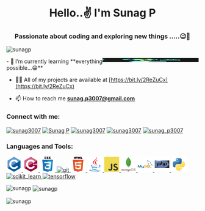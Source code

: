 <h1 align="center">Hello..✌ I'm Sunag P</h1>
<h3 align="center">Passionate about coding and exploring new things .....😉🧐</h3>

<p align="left"> <img src="https://komarev.com/ghpvc/?username=sunagp&label=Profile%20views&color=0e75b6&style=flat" alt="sunagp" /> </p>
 <img align="right" alt="Coding" width="400" src="https://raw.githubusercontent.com/SunagP/SunagP/main/200w%20(1).webp" style="max-width:50%;height:10px">
- 🌱 I’m currently learning **everything possible...😁**

- 👨‍💻 All of my projects are available at [https://bit.ly/2ReZuCx](https://bit.ly/2ReZuCx)

- 📫 How to reach me **sunag.p3007@gmail.com**




<h3 align="left">Connect with me:</h3>
<p align="left">
<a href="https://twitter.com/sunag3007" target="blank"><img align="center" src="https://raw.githubusercontent.com/rahuldkjain/github-profile-readme-generator/master/src/images/icons/Social/twitter.svg" alt="sunag3007" height="30" width="40" /></a>
<a href="https://www.linkedin.com/in/sunag-p-a35175194/" target="blank"><img align="center" src="https://raw.githubusercontent.com/rahuldkjain/github-profile-readme-generator/master/src/images/icons/Social/linked-in-alt.svg" alt="Sunag P" height="30" width="40" /></a>
<a href="https://fb.com/sunag3007" target="blank"><img align="center" src="https://raw.githubusercontent.com/rahuldkjain/github-profile-readme-generator/master/src/images/icons/Social/facebook.svg" alt="sunag3007" height="30" width="40" /></a>
<a href="https://instagram.com/sunag3007" target="blank"><img align="center" src="https://raw.githubusercontent.com/rahuldkjain/github-profile-readme-generator/master/src/images/icons/Social/instagram.svg" alt="sunag3007" height="30" width="40" /></a>
<a href="https://www.hackerrank.com/sunag_p3007" target="blank"><img align="center" src="https://raw.githubusercontent.com/rahuldkjain/github-profile-readme-generator/master/src/images/icons/Social/hackerrank.svg" alt="sunag_p3007" height="30" width="40" /></a>
</p>

<h3 align="left">Languages and Tools:</h3>
<p align="left"> <a href="https://www.cprogramming.com/" target="_blank"> <img src="https://raw.githubusercontent.com/devicons/devicon/master/icons/c/c-original.svg" alt="c" width="40" height="40"/> </a> <a href="https://www.w3schools.com/cpp/" target="_blank"> <img src="https://raw.githubusercontent.com/devicons/devicon/master/icons/cplusplus/cplusplus-original.svg" alt="cplusplus" width="40" height="40"/> </a> <a href="https://www.w3schools.com/css/" target="_blank"> <img src="https://raw.githubusercontent.com/devicons/devicon/master/icons/css3/css3-original-wordmark.svg" alt="css3" width="40" height="40"/> </a> <a href="https://git-scm.com/" target="_blank"> <img src="https://www.vectorlogo.zone/logos/git-scm/git-scm-icon.svg" alt="git" width="40" height="40"/> </a> <a href="https://www.w3.org/html/" target="_blank"> <img src="https://raw.githubusercontent.com/devicons/devicon/master/icons/html5/html5-original-wordmark.svg" alt="html5" width="40" height="40"/> </a> <a href="https://www.java.com" target="_blank"> <img src="https://raw.githubusercontent.com/devicons/devicon/master/icons/java/java-original.svg" alt="java" width="40" height="40"/> </a> <a href="https://developer.mozilla.org/en-US/docs/Web/JavaScript" target="_blank"> <img src="https://raw.githubusercontent.com/devicons/devicon/master/icons/javascript/javascript-original.svg" alt="javascript" width="40" height="40"/> </a> <a href="https://www.mongodb.com/" target="_blank"> <img src="https://raw.githubusercontent.com/devicons/devicon/master/icons/mongodb/mongodb-original-wordmark.svg" alt="mongodb" width="40" height="40"/> </a> <a href="https://www.mysql.com/" target="_blank"> <img src="https://raw.githubusercontent.com/devicons/devicon/master/icons/mysql/mysql-original-wordmark.svg" alt="mysql" width="40" height="40"/> </a> <a href="https://www.php.net" target="_blank"> <img src="https://raw.githubusercontent.com/devicons/devicon/master/icons/php/php-original.svg" alt="php" width="40" height="40"/> </a> <a href="https://www.python.org" target="_blank"> <img src="https://raw.githubusercontent.com/devicons/devicon/master/icons/python/python-original.svg" alt="python" width="40" height="40"/> </a> <a href="https://scikit-learn.org/" target="_blank"> <img src="https://upload.wikimedia.org/wikipedia/commons/0/05/Scikit_learn_logo_small.svg" alt="scikit_learn" width="40" height="40"/> </a> <a href="https://www.tensorflow.org" target="_blank"> <img src="https://www.vectorlogo.zone/logos/tensorflow/tensorflow-icon.svg" alt="tensorflow" width="40" height="40"/> </a> </p>

<p><img align="left" src="https://github-readme-stats.vercel.app/api/top-langs?username=sunagp&show_icons=true&locale=en&layout=compact" alt="sunagp" /></p>

<p>&nbsp;<img align="center" src="https://github-readme-stats.vercel.app/api?username=sunagp&show_icons=true&locale=en" alt="sunagp" /></p>

<p><img align="center" src="https://github-readme-streak-stats.herokuapp.com/?user=sunagp&" alt="sunagp" /></p>
